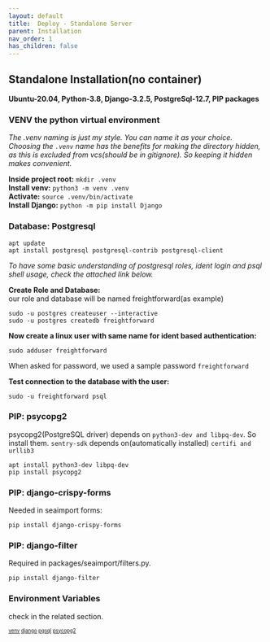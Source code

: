 ```yaml
---
layout: default
title:  Deploy - Standalone Server
parent: Installation
nav_order: 1
has_children: false
---
```


## Standalone Installation(no container)

**Ubuntu-20.04, Python-3.8, Django-3.2.5, PostgreSql-12.7, PIP packages**
<br>

### VENV the python virtual environment

_The .venv naming is just my style. You can name it as your choice. Choosing the `.venv` name has the benefits for
making the directory hidden, as this is excluded from vcs(should be in gitignore). So keeping it hidden makes
convenient._

**Inside project root:** `mkdir .venv`
<br>**Install venv:** `python3 -m venv .venv`
<br>**Activate:** `source .venv/bin/activate`
<br>**Install Django:** `python -m pip install Django`

### Database: Postgresql

```shell
apt update
apt install postgresql postgresql-contrib postgresql-client
```

_To have some basic understanding of postgresql roles, ident login and psql shell usage, check the attached link below._

**Create Role and Database:**
<br>our role and database will be named freightforward(as example)

```shell
sudo -u postgres createuser --interactive
sudo -u postgres createdb freightforward
```

**Now create a linux user with same name for ident based authentication:**

```shell
sudo adduser freightforward
```

When asked for password, we used a sample password `freightforward`

**Test connection to the database with the user:**

```shell
sudo -u freightforward psql
```

### PIP: psycopg2

psycopg2(PostgreSQL driver) depends on `python3-dev and libpq-dev`. So install them.
`sentry-sdk` depends on(automatically installed) `certifi and urllib3`

```shell
apt install python3-dev libpq-dev
pip install psycopg2
```

### PIP: django-crispy-forms

Needed in seaimport forms:

```shell
pip install django-crispy-forms
```

### PIP: django-filter

Required in packages/seaimport/filters.py.
```shell
pip install django-filter
```

### Environment Variables
check in the related section.

<sub><sup>
[venv](https://docs.python.org/3/tutorial/venv.html)
[django](https://docs.djangoproject.com/en/3.2/topics/install/#installing-official-release)
[pgsql](https://www.digitalocean.com/community/tutorials/how-to-install-postgresql-on-ubuntu-20-04-quickstart)
[psycopg2](https://www.psycopg.org/docs/install.html)
</sup></sub>
